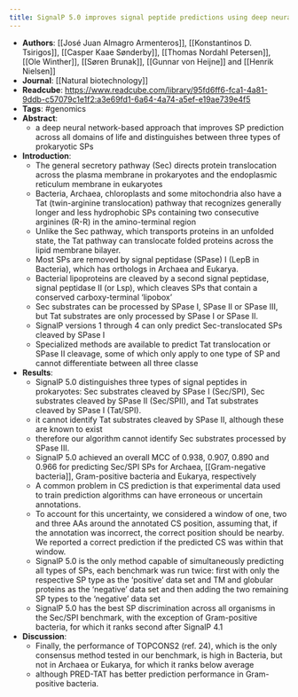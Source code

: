 ```yaml
---
title: SignalP 5.0 improves signal peptide predictions using deep neural networks
---
```


- **Authors**: [[José Juan Almagro Armenteros]], [[Konstantinos D. Tsirigos]], [[Casper Kaae Sønderby]], [[Thomas Nordahl Petersen]], [[Ole Winther]], [[Søren Brunak]], [[Gunnar von Heijne]] and [[Henrik Nielsen]]
- **Journal**: [[Natural biotechnology]]
- **Readcube**: https://www.readcube.com/library/95fd6ff6-fca1-4a81-9ddb-c57079c1e1f2:a3e69fd1-6a64-4a74-a5ef-e19ae739e4f5
- **Tags**: #genomics
- **Abstract**:
	- a deep neural network-based approach that improves SP prediction across 
	  all domains of life and distinguishes between three types of prokaryotic SPs
- **Introduction**:
	- The general secretory pathway (Sec) directs protein translocation across
	   the plasma membrane in prokaryotes and the endoplasmic reticulum 
	  membrane in eukaryotes
	- Bacteria, Archaea, chloroplasts and some mitochondria also have a Tat 
	  (twin-arginine translocation) pathway that recognizes generally longer 
	  and less hydrophobic SPs containing two consecutive arginines (R-R) in 
	  the amino-terminal region
	- Unlike the Sec pathway, which transports proteins in an unfolded state, 
	  the Tat pathway can translocate folded proteins across the lipid 
	  membrane bilayer.
	- Most SPs are removed by signal peptidase (SPase) I (LepB in Bacteria), which has orthologs in Archaea and Eukarya.
	- Bacterial lipoproteins are cleaved by a second signal peptidase, signal peptidase II (or Lsp), which cleaves SPs that contain a conserved 
	  carboxy-terminal ‘lipobox’
	- Sec substrates can be processed by SPase I, SPase II or SPase III, but Tat substrates are only processed by SPase I or SPase II.
	- SignalP versions 1 through 4 can only predict Sec-translocated SPs cleaved by SPase I
	- Specialized methods are available to predict Tat translocation or SPase 
	  II cleavage, some of which only apply to one type of SP and cannot  differentiate between all three classe
- **Results**:
	- SignalP 5.0 distinguishes three types of signal peptides in prokaryotes: Sec substrates cleaved by SPase I (Sec/SPI), Sec substrates cleaved by SPase II (Sec/SPII), and Tat substrates cleaved by SPase I (Tat/SPI).
	- it cannot identify Tat substrates cleaved by SPase II, although these are known to exist
	- therefore our algorithm cannot identify Sec substrates processed by SPase III.
	- SignalP 5.0 achieved an overall MCC of 0.938, 0.907, 0.890 and 0.966 for
	   predicting Sec/SPI SPs for Archaea, [[Gram-negative bacteria]], Gram-positive bacteria and Eukarya, respectively
	- A common problem in CS prediction is that experimental data used to 
	  train prediction algorithms can have erroneous or uncertain annotations.
	- To account for this uncertainty, we considered a window of one, two and 
	  three AAs around the annotated CS position, assuming that, if the annotation was incorrect, the correct position should be nearby. We reported a correct prediction if the predicted CS was within that window.
	- SignalP 5.0 is the only method capable of simultaneously predicting all types of SPs, each benchmark was run twice: first with only the respective SP type as the ‘positive’ data set and TM and globular proteins as the ‘negative’ data set and then adding the two remaining SP types to the ‘negative’ data set
	- SignalP 5.0 has the best SP discrimination across all organisms in the Sec/SPI benchmark, with the exception of Gram-positive bacteria, for which it ranks second after SignalP 4.1
- **Discussion**:
	- Finally, the performance of TOPCONS2 (ref. 24), which is the only consensus method tested in our benchmark, is high in Bacteria, but not in Archaea or Eukarya, for which it ranks below average
	- although PRED-TAT has better prediction performance in Gram-positive bacteria.